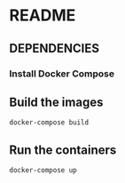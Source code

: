 # README

## DEPENDENCIES

### Install Docker Compose

## Build the images
`docker-compose build`

## Run the containers
`docker-compose up`
